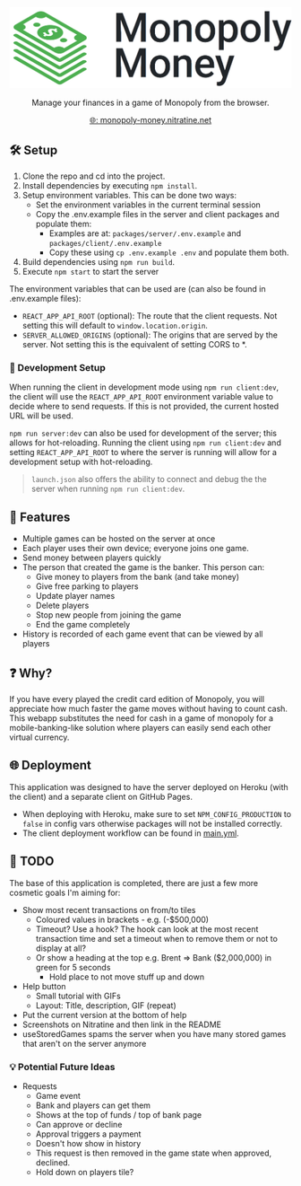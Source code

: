 <div style="text-align: center">
    <a href="https://monopoly-money.nitratine.net/"><img src="./packages/client/src/img/banner.png" alt="Monopoly Money Banner" style="background: white;"></a>
</div>
<p align="center">Manage your finances in a game of Monopoly from the browser.</p>
<p align="center"><a href="https://monopoly-money.nitratine.net/">🌐: monopoly-money.nitratine.net</a></p>

## 🛠️ Setup

1. Clone the repo and cd into the project.
2. Install dependencies by executing `npm install`.
3. Setup environment variables. This can be done two ways:
   - Set the environment variables in the current terminal session
   - Copy the .env.example files in the server and client packages and populate them:
     - Examples are at: `packages/server/.env.example` and `packages/client/.env.example`
     - Copy these using `cp .env.example .env` and populate them both.
4. Build dependencies using `npm run build`.
5. Execute `npm start` to start the server

The environment variables that can be used are (can also be found in .env.example files):

- `REACT_APP_API_ROOT` (optional): The route that the client requests. Not setting this will default to `window.location.origin`.
- `SERVER_ALLOWED_ORIGINS` (optional): The origins that are served by the server. Not setting this is the equivalent of setting CORS to \*.

### 🧪 Development Setup

When running the client in development mode using `npm run client:dev`, the client will use the `REACT_APP_API_ROOT` environment variable value to decide where to send requests. If this is not provided, the current hosted URL will be used.

`npm run server:dev` can also be used for development of the server; this allows for hot-reloading. Running the client using `npm run client:dev` and setting `REACT_APP_API_ROOT` to where the server is running will allow for a development setup with hot-reloading.

> `launch.json` also offers the ability to connect and debug the the server when running `npm run client:dev`.

## 📝 Features

- Multiple games can be hosted on the server at once
- Each player uses their own device; everyone joins one game.
- Send money between players quickly
- The person that created the game is the banker. This person can:
  - Give money to players from the bank (and take money)
  - Give free parking to players
  - Update player names
  - Delete players
  - Stop new people from joining the game
  - End the game completely
- History is recorded of each game event that can be viewed by all players

## ❓ Why?

If you have every played the credit card edition of Monopoly, you will appreciate how much faster the game moves without having to count cash. This webapp substitutes the need for cash in a game of monopoly for a mobile-banking-like solution where players can easily send each other virtual currency.

## 🌐 Deployment

This application was designed to have the server deployed on Heroku (with the client) and a separate client on GitHub Pages.

- When deploying with Heroku, make sure to set `NPM_CONFIG_PRODUCTION` to `false` in config vars otherwise packages will not be installed correctly.
- The client deployment workflow can be found in [main.yml](./.github/workflows/main.yml).

## 🚧 TODO

The base of this application is completed, there are just a few more cosmetic goals I'm aiming for:

- Show most recent transactions on from/to tiles
  - Coloured values in brackets - e.g. (-\$500,000)
  - Timeout? Use a hook? The hook can look at the most recent transaction time and set a timeout when to remove them or not to display at all?
  - Or show a heading at the top e.g. Brent => Bank (\$2,000,000) in green for 5 seconds
    - Hold place to not move stuff up and down
- Help button
  - Small tutorial with GIFs
  - Layout: Title, description, GIF (repeat)
- Put the current version at the bottom of help
- Screenshots on Nitratine and then link in the README
- useStoredGames spams the server when you have many stored games that aren't on the server anymore

### 💡 Potential Future Ideas

- Requests
  - Game event
  - Bank and players can get them
  - Shows at the top of funds / top of bank page
  - Can approve or decline
  - Approval triggers a payment
  - Doesn't how show in history
  - This request is then removed in the game state when approved, declined.
  - Hold down on players tile?
